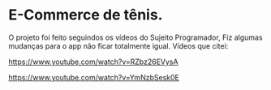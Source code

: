 # E-Commerce de tênis.

O projeto foi feito seguindos os vídeos do Sujeito Programador, Fiz algumas mudanças para o app não ficar totalmente igual. Vídeos que citei:

https://www.youtube.com/watch?v=RZbz26EVysA

https://www.youtube.com/watch?v=YmNzbSesk0E

